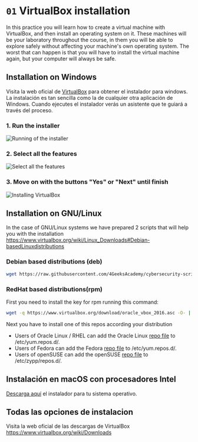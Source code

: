 # `01` VirtualBox installation

In this practice you will learn how to create a virtual machine with VirtualBox, and then install an operating system on it. These machines will be your laboratory throughout the course, in them you will be able to explore safely without affecting your machine's own operating system. The worst that can happen is that you will have to install the virtual machine again, but your computer will always be safe.

## Installation on Windows

Visita la web oficial de [VirtualBox](https://www.virtualbox.org/wiki/Downloads) para obtener el instalador para windows. La instalación es tan sencilla como la de cualquier otra aplicación de Windows. Cuando ejecutes el instalador verás un asistente que te guiará a través del proceso.

### 1. Run the installer

![Running of the installer](../../.learn/assets/vbinstall1.png)

### 2. Select all the features

![Select all the features](../../.learn/assets/vbinstall2.png)

### 3. Move on with the buttons "Yes" or "Next" until finish

![Installing VirtualBox](../../.learn/assets/vbinstall3.png)

## Installation on GNU/Linux

In the case of GNU/Linux systems we have prepared 2 scripts that will help you with the installation https://www.virtualbox.org/wiki/Linux_Downloads#Debian-basedLinuxdistributions

### Debian based distributions (deb)

```bash
wget https://raw.githubusercontent.com/4GeeksAcademy/cybersecurity-scripts/main/installing-virtualbox-linux-debian/install-virtualbox.sh -O - | sudo sh
```

### RedHat based distributions(rpm)

First you need to install the key for rpm running this command:

```bash
wget -q https://www.virtualbox.org/download/oracle_vbox_2016.asc -O- | rpm --import -
```
Next you have to install one of this repos according your distribution

- Users of Oracle Linux / RHEL can add ​the Oracle Linux [repo file](https://download.virtualbox.org/virtualbox/rpm/el/virtualbox.repo) to /etc/yum.repos.d/.
- Users of Fedora can add ​the Fedora [repo file](https://download.virtualbox.org/virtualbox/rpm/fedora/virtualbox.repo) to /etc/yum.repos.d/.
- Users of openSUSE can add ​the openSUSE [repo file](https://download.virtualbox.org/virtualbox/rpm/opensuse/virtualbox.repo) to /etc/zypp/repos.d/.

## Instalación en macOS con procesadores Intel

[Descarga aquí](https://download.virtualbox.org/virtualbox/7.0.14/VirtualBox-7.0.14-161095-OSX.dmg) el instalador para tu sistema operativo.

## Todas las opciones de instalacion

Visita la web oficial de las descargas de VirtualBox
https://www.virtualbox.org/wiki/Downloads